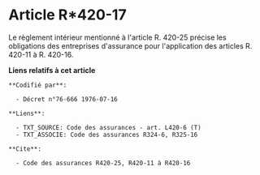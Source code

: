 # Article R*420-17

Le règlement intérieur mentionné à l'article R. 420-25 précise les obligations des entreprises d'assurance pour l'application
des articles R. 420-11 à R. 420-16.

**Liens relatifs à cet article**

	**Codifié par**:

	  - Décret n°76-666 1976-07-16

	**Liens**:

	  - TXT_SOURCE: Code des assurances - art. L420-6 (T)
	  - TXT_ASSOCIE: Code des assurances R324-6, R325-16

	**Cite**:

	  - Code des assurances R420-25, R420-11 à R420-16
